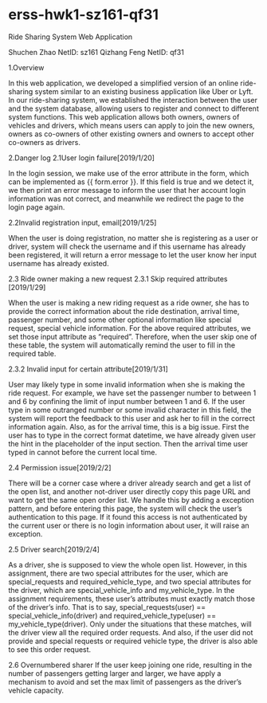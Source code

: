 # erss-hwk1-sz161-qf31

Ride Sharing System Web Application

Shuchen Zhao	    NetID: sz161
Qizhang Feng			NetID: qf31

1.Overview

In this web application, we developed a simplified version of an online ride-sharing system similar to an existing business application like Uber or Lyft. In our ride-sharing system, we established the interaction between the user and the system database, allowing users to register and connect to different system functions. This web application allows both owners, owners of vehicles and drivers, which means users can apply to join the new owners, owners as co-owners of other existing owners and owners to accept other co-owners as drivers.

2.Danger log
2.1User login failure[2019/1/20]

In the login session, we make use of the error attribute in the form, which can be implemented as {{ form.error }}. If this field is true and we detect it, we then print an error message to inform the user that her account login information was not correct, and meanwhile we redirect the page to the login page again. 

2.2Invalid registration input, email[2019/1/25]

When the user is doing registration, no matter she is registering as a user or driver, system will check the username and if this username has already been registered, it will return a error message to let the user know her input username has already existed. 

2.3	Ride owner making a new request
2.3.1 	Skip required attributes [2019/1/29]

When the user is making a new riding request as a ride owner, she has to provide the correct information about the ride destination, arrival time, passenger number, and some other optional information like special request, special vehicle information. For the above required attributes, we set those input attribute as “required”. Therefore, when the user skip one of these table, the system will automatically remind the user to fill in the required table. 

2.3.2	Invalid input for certain attribute[2019/1/31]

User may likely type in some invalid information when she is making the ride request. For example, we have set the passenger number to between 1 and 6 by confining the limit of input number between 1 and 6. If the user type in some outranged number or some invalid character in this field, the system will report the feedback to this user and ask her to fill in the correct information again. Also, as for the arrival time, this is a big issue. First the user has to type in the correct format datetime, we have already given user the hint in the placeholder of the input section. Then the arrival time user typed in cannot before the current local time. 


2.4 	Permission issue[2019/2/2]

There will be a corner case where a driver already search and get a list of the open list, and another not-driver user directly copy this page URL and want to get the same open order list. We handle this by adding a exception pattern, and before entering this page, the system will check the user’s authentication to this page. If it found this access is not authenticated by the current user or there is no login information about user, it will raise an exception.

2.5	Driver search[2019/2/4]

As a driver, she is supposed to view the whole open list. However, in this assignment, there are two special attributes for the user, which are special_requests and required_vehicle_type, and two special attributes for the driver, which are special_vehicle_info and my_vehicle_type. In the assignment requirements, these user’s attributes must exactly match those of the driver’s info. That is to say, special_requests(user) == special_vehicle_info(driver) and required_vehicle_type(user) == my_vehicle_type(driver). Only under the situations that these matches, will the driver view all the required order requests. And also, if the user did not provide and special requests or required vehicle type, the driver is also able to see this order request.


2.6	Overnumbered sharer
If the user keep joining one ride, resulting in the number of passengers getting larger and larger, we have apply a mechanism to avoid and set the max limit of passengers as the driver’s vehicle capacity.

